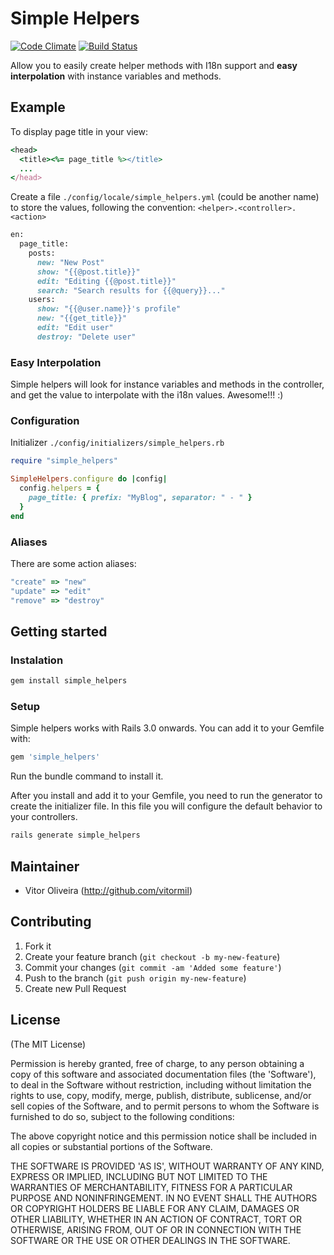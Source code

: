 # Simple Helpers
[![Code Climate](https://codeclimate.com/badge.png)](https://codeclimate.com/github/vitormil/simple_helpers)
[![Build Status](https://secure.travis-ci.org/vitormil/simple_helpers.png)](http://travis-ci.org/vitormil/simple_helpers)

Allow you to easily create helper methods with I18n support and **easy interpolation** with instance variables and methods.

## Example

To display page title in your view:

```ruby
<head>
  <title><%= page_title %></title>
  ...
</head>
```

Create a file `./config/locale/simple_helpers.yml` (could be another name) to store the values, following the convention: `<helper>.<controller>.<action>`

```ruby
en:
  page_title:
    posts:
      new: "New Post"
      show: "{{@post.title}}"
      edit: "Editing {{@post.title}}"
      search: "Search results for {{@query}}..."
    users:
      show: "{{@user.name}}'s profile"
      new: "{{get_title}}"
      edit: "Edit user"
      destroy: "Delete user"
```

### Easy Interpolation

Simple helpers will look for instance variables and methods in the controller, and get the value to interpolate with the i18n values. Awesome!!! :)

### Configuration

Initializer `./config/initializers/simple_helpers.rb`

```ruby
require "simple_helpers"

SimpleHelpers.configure do |config|
  config.helpers = {
    page_title: { prefix: "MyBlog", separator: " - " }
  }
end
```

### Aliases

There are some action aliases:

```ruby
"create" => "new"
"update" => "edit"
"remove" => "destroy"
```

## Getting started

### Instalation

```ruby
gem install simple_helpers
```

### Setup

Simple helpers works with Rails 3.0 onwards. You can add it to your Gemfile with:

```ruby
gem 'simple_helpers'
```

Run the bundle command to install it.

After you install and add it to your Gemfile, you need to run the generator to create the initializer file. In this file you will configure the default behavior to your controllers.

```ruby
rails generate simple_helpers
```

## Maintainer

* Vitor Oliveira (<http://github.com/vitormil>)

## Contributing

1. Fork it
2. Create your feature branch (`git checkout -b my-new-feature`)
3. Commit your changes (`git commit -am 'Added some feature'`)
4. Push to the branch (`git push origin my-new-feature`)
5. Create new Pull Request

## License

(The MIT License)

Permission is hereby granted, free of charge, to any person obtaining
a copy of this software and associated documentation files (the
'Software'), to deal in the Software without restriction, including
without limitation the rights to use, copy, modify, merge, publish,
distribute, sublicense, and/or sell copies of the Software, and to
permit persons to whom the Software is furnished to do so, subject to
the following conditions:

The above copyright notice and this permission notice shall be
included in all copies or substantial portions of the Software.

THE SOFTWARE IS PROVIDED 'AS IS', WITHOUT WARRANTY OF ANY KIND,
EXPRESS OR IMPLIED, INCLUDING BUT NOT LIMITED TO THE WARRANTIES OF
MERCHANTABILITY, FITNESS FOR A PARTICULAR PURPOSE AND NONINFRINGEMENT.
IN NO EVENT SHALL THE AUTHORS OR COPYRIGHT HOLDERS BE LIABLE FOR ANY
CLAIM, DAMAGES OR OTHER LIABILITY, WHETHER IN AN ACTION OF CONTRACT,
TORT OR OTHERWISE, ARISING FROM, OUT OF OR IN CONNECTION WITH THE
SOFTWARE OR THE USE OR OTHER DEALINGS IN THE SOFTWARE.
